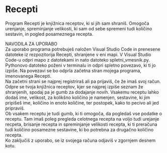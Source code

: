 # Recepti
Program Recepti je knjižnica receptov, ki si jih sam shraniš. Omogoča urenjanje, spreminjanje velikosti, ki sam od sebe spremeni tudi količino sestavin, in pogled posameznega recepta.

NAVODILA ZA UPORABO <br>
Za uporabo programa potrebuješ naložen Visual Studio Code in prenesene datoteke iz rezpozitorija Recepti, shranjene v eni mapi. V Visual Studio Code-u odpri mapo z datotekami in nato datoteko spletni_vmesnik.py. Pythonovo datoteko poženi v terminalu in odpri spletno povezavo, ki ti jo izpiše. Na povezavi se bo odprla začetna stran mojega programa, imenovanega Recepti.
<br>
Na začetni strani se najprej registriraš ali pa prijaviš, če že imaš svoj račun. Odpre se tvoja knjižnica receptov, kjer se najprej izpiše seznam že shranjenih, spodaj pa je gumb za dodajanje novih. Vsakemu receptu lahko dodaš ime, velikost, za kolikšno količino je namenjen, sestavine, ki jim pripišeš ime, količino in enoto količine, ter postopek, kako to pecivo ali jed pripraviš. <br>
Ob vsakem receptu je tudi gumb, ki ti omogoča, da pogledaš vse podatke o receptu. Tam imaš poleg pregleda celotnega recepta na voljo tudi urejanje recpeta, brisanje recepta in spreminjanje velikosti recepta, ki ti preračuna tudi količino posamezne sestavine, ki bo potrebna za drugačno količino recepta. <br>
Ko zaključiš z uporabo, se iz svojega računa odjaviš v zgornjem desnem kotu.
